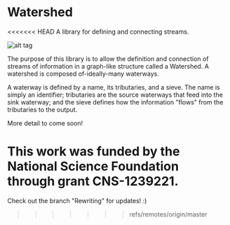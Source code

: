 Watershed
=========

<<<<<<< HEAD
A library for defining and connecting streams.

![alt tag](http://www.montgomerycountymd.gov/DEP/Resources/Images/water/Outreach/What_is_a_Watershed_rockingham-nc.gif) 

The purpose of this library is to allow the definition and connection of streams of information in a graph-like structure called a Watershed.  A watershed is composed of-ideally-many waterways.  

A waterway is defined by a name, its tributaries, and a sieve.  The name is simply an identifier; tributaries are the source waterways that feed into the sink waterway; and the sieve defines how the information "flows" from the tributaries to the output.

More detail to come soon!

This work was funded by the National Science Foundation through grant CNS-1239221.
=======
Check out the branch "Rewriting" for updates! :)
>>>>>>> refs/remotes/origin/master




